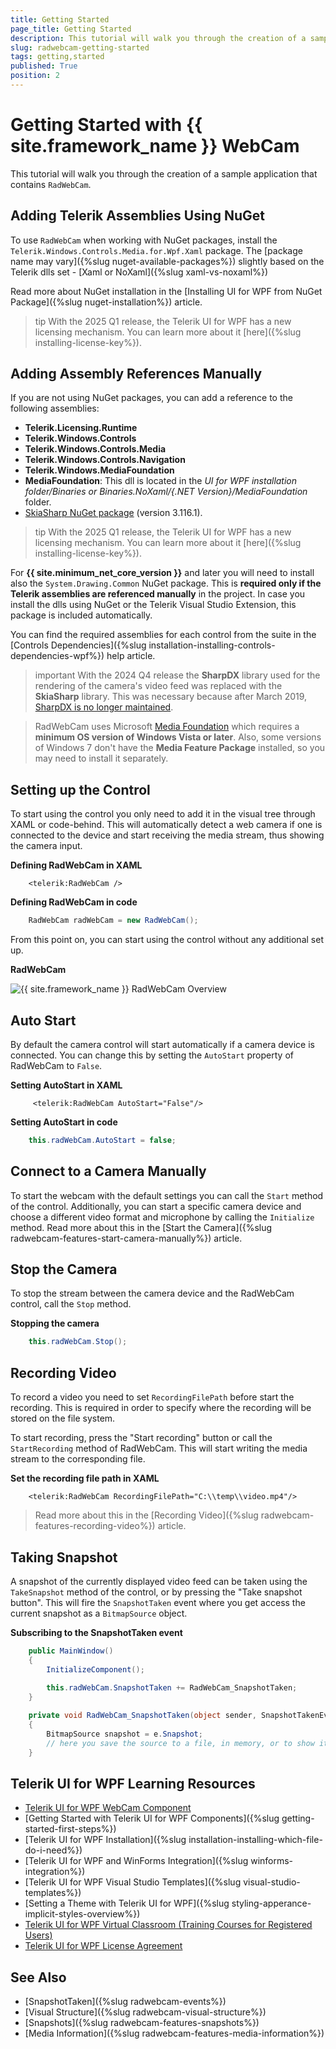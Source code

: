 ```yaml
---
title: Getting Started
page_title: Getting Started
description: This tutorial will walk you through the creation of a sample application that contains RadWebCam.
slug: radwebcam-getting-started
tags: getting,started
published: True
position: 2
---
```


# Getting Started with {{ site.framework_name }} WebCam

This tutorial will walk you through the creation of a sample application that contains `RadWebCam`.

## Adding Telerik Assemblies Using NuGet

To use `RadWebCam` when working with NuGet packages, install the `Telerik.Windows.Controls.Media.for.Wpf.Xaml` package. The [package name may vary]({%slug nuget-available-packages%}) slightly based on the Telerik dlls set - [Xaml or NoXaml]({%slug xaml-vs-noxaml%})

Read more about NuGet installation in the [Installing UI for WPF from NuGet Package]({%slug nuget-installation%}) article.

>tip With the 2025 Q1 release, the Telerik UI for WPF has a new licensing mechanism. You can learn more about it [here]({%slug installing-license-key%}).

## Adding Assembly References Manually

If you are not using NuGet packages, you can add a reference to the following assemblies:

* __Telerik.Licensing.Runtime__
* __Telerik.Windows.Controls__
* __Telerik.Windows.Controls.Media__
* __Telerik.Windows.Controls.Navigation__
* __Telerik.Windows.MediaFoundation__
* __MediaFoundation__: This dll is located in the *UI for WPF installation folder/Binaries or Binaries.NoXaml/{.NET Version}/MediaFoundation* folder.
* [SkiaSharp NuGet package](https://www.nuget.org/packages/SkiaSharp/3.116.1) (version 3.116.1).

>tip With the 2025 Q1 release, the Telerik UI for WPF has a new licensing mechanism. You can learn more about it [here]({%slug installing-license-key%}).

For __{{ site.minimum_net_core_version }}__ and later you will need to install also the `System.Drawing.Common` NuGet package. This is __required only if the Telerik assemblies are referenced manually__ in the project. In case you install the dlls using NuGet or the Telerik Visual Studio Extension, this package is included automatically.

You can find the required assemblies for each control from the suite in the [Controls Dependencies]({%slug installation-installing-controls-dependencies-wpf%}) help article.

>important With the 2024 Q4 release the __SharpDX__ library used for the rendering of the camera's video feed was replaced with the __SkiaSharp__ library. This was necessary because after March 2019, [SharpDX is no longer maintained](https://github.com/sharpdx/SharpDX).

> RadWebCam uses Microsoft [Media Foundation](https://docs.microsoft.com/en-us/windows/win32/medfound/about-the-media-foundation-sdk) which requires a __minimum OS version of Windows Vista or later__. Also, some versions of Windows 7 don't have the __Media Feature Package__ installed, so you may need to install it separately.

## Setting up the Control

To start using the control you only need to add it in the visual tree through XAML or code-behind. This will automatically detect a web camera if one is connected to the device and start receiving the media stream, thus showing the camera input.

__Defining RadWebCam in XAML__
```XAML
	<telerik:RadWebCam />
```

__Defining RadWebCam in code__
```C#
	RadWebCam radWebCam = new RadWebCam();	
```

From this point on, you can start using the control without any additional set up.

__RadWebCam__

![{{ site.framework_name }} RadWebCam Overview](images/radwebcam-getting-started-0.png)

## Auto Start

By default the camera control will start automatically if a camera device is connected. You can change this by setting the `AutoStart` property of RadWebCam to `False`.

__Setting AutoStart in XAML__
```XAML
	 <telerik:RadWebCam AutoStart="False"/>
```

__Setting AutoStart in code__
```C#
	this.radWebCam.AutoStart = false;
```

## Connect to a Camera Manually

To start the webcam with the default settings you can call the `Start` method of the control. Additionally, you can start a specific camera device and choose a different video format and microphone by calling the `Initialize` method. Read more about this in the [Start the Camera]({%slug radwebcam-features-start-camera-manually%}) article.

## Stop the Camera

To stop the stream between the camera device and the RadWebCam control, call the `Stop` method.

__Stopping the camera__
```C#
	this.radWebCam.Stop();
```

## Recording Video

To record a video you need to set `RecordingFilePath` before start the recording. This is required in order to specify where the recording will be stored on the file system.

To start recording, press the "Start recording" button or call the `StartRecording` method of RadWebCam. This will start writing the media stream to the corresponding file.

__Set the recording file path in XAML__
```XAML
	<telerik:RadWebCam RecordingFilePath="C:\\temp\\video.mp4"/>
```

> Read more about this in the [Recording Video]({%slug radwebcam-features-recording-video%}) article.

## Taking Snapshot

A snapshot of the currently displayed video feed can be taken using the `TakeSnapshot` method of the control, or by pressing the "Take snapshot button". This will fire the `SnapshotTaken` event where you get access the current snapshot as a `BitmapSource` object.

__Subscribing to the SnapshotTaken event__
```C#
	public MainWindow()
	{
		InitializeComponent();
		
		this.radWebCam.SnapshotTaken += RadWebCam_SnapshotTaken;
	}

	private void RadWebCam_SnapshotTaken(object sender, SnapshotTakenEventArgs e)
	{
		BitmapSource snapshot = e.Snapshot;
		// here you save the source to a file, in memory, or to show it in the UI
	}
```

## Telerik UI for WPF Learning Resources

* [Telerik UI for WPF WebCam Component](https://www.telerik.com/products/wpf/webcam.aspx)
* [Getting Started with Telerik UI for WPF Components]({%slug getting-started-first-steps%})
* [Telerik UI for WPF Installation]({%slug installation-installing-which-file-do-i-need%})
* [Telerik UI for WPF and WinForms Integration]({%slug winforms-integration%})
* [Telerik UI for WPF Visual Studio Templates]({%slug visual-studio-templates%})
* [Setting a Theme with Telerik UI for WPF]({%slug styling-apperance-implicit-styles-overview%})
* [Telerik UI for WPF Virtual Classroom (Training Courses for Registered Users)](https://learn.telerik.com/learn/course/external/view/elearning/16/telerik-ui-for-wpf) 
* [Telerik UI for WPF License Agreement](https://www.telerik.com/purchase/license-agreement/wpf-dlw-s)

## See Also  
* [SnapshotTaken]({%slug radwebcam-events%})
* [Visual Structure]({%slug radwebcam-visual-structure%})
* [Snapshots]({%slug radwebcam-features-snapshots%})
* [Media Information]({%slug radwebcam-features-media-information%})
